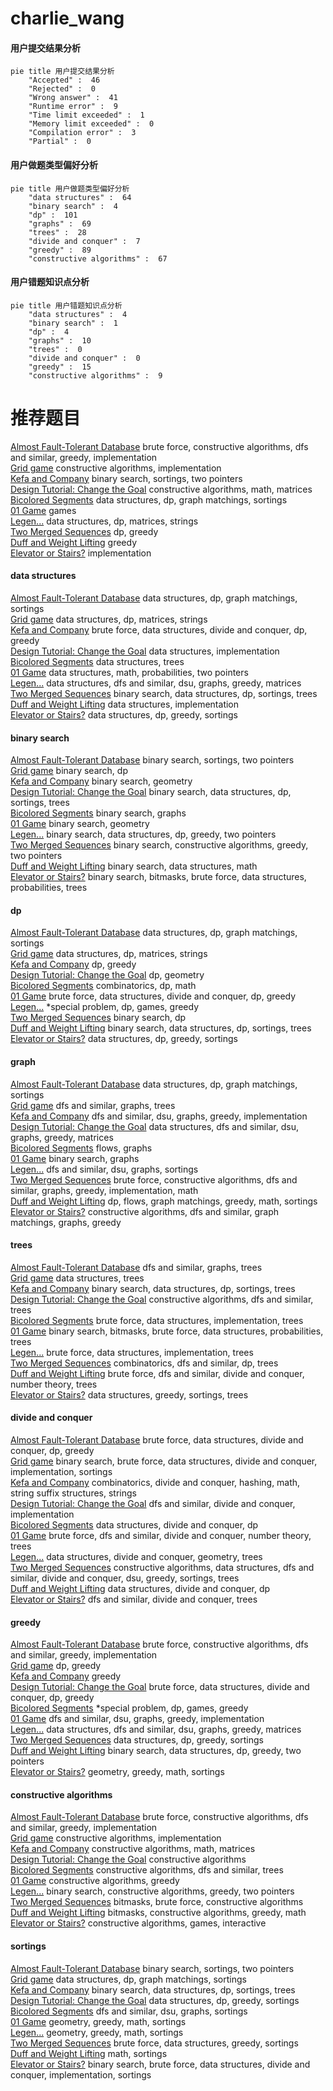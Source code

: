 # charlie_wang
<!-- tabs:start -->
#### **用户提交结果分析**

```mermaid
pie title 用户提交结果分析
    "Accepted" :  46
    "Rejected" :  0
    "Wrong answer" :  41
    "Runtime error" :  9
    "Time limit exceeded" :  1
    "Memory limit exceeded" :  0
    "Compilation error" :  3
    "Partial" :  0
```
#### **用户做题类型偏好分析**

```mermaid
pie title 用户做题类型偏好分析
    "data structures" :  64
    "binary search" :  4
    "dp" :  101
    "graphs" :  69
    "trees" :  28
    "divide and conquer" :  7
    "greedy" :  89
    "constructive algorithms" :  67
```
#### **用户错题知识点分析**

```mermaid
pie title 用户错题知识点分析
    "data structures" :  4
    "binary search" :  1
    "dp" :  4
    "graphs" :  10
    "trees" :  0
    "divide and conquer" :  0
    "greedy" :  15
    "constructive algorithms" :  9
```
<!-- tabs:end -->
# 推荐题目
[Almost Fault-Tolerant Database](http://codeforces.com/problemset/problem/1492/E)		brute force,
                        constructive algorithms,
                        dfs and similar,
                        greedy,
                        implementation		  
[Grid game](http://codeforces.com/problemset/problem/1103/A)		constructive algorithms,
                        implementation		  
[Kefa and Company](http://codeforces.com/problemset/problem/580/B)		binary search,
                        sortings,
                        two pointers		  
[Design Tutorial: Change the Goal](http://codeforces.com/problemset/problem/472/F)		constructive algorithms,
                        math,
                        matrices		  
[Bicolored Segments](http://codeforces.com/problemset/problem/1389/F)		data structures,
                        dp,
                        graph matchings,
                        sortings		  
[01 Game](http://codeforces.com/problemset/problem/1373/B)		games		  
[Legen...](http://codeforces.com/problemset/problem/696/D)		data structures,
                        dp,
                        matrices,
                        strings		  
[Two Merged Sequences](http://codeforces.com/problemset/problem/1144/G)		dp,
                        greedy		  
[Duff and Weight Lifting](http://codeforces.com/problemset/problem/587/A)		greedy		  
[Elevator or Stairs?](http://codeforces.com/problemset/problem/1054/A)		implementation		  
<!-- tabs:start -->
#### **data structures**
[Almost Fault-Tolerant Database](http://codeforces.com/problemset/problem/1389/F)		data structures,
                        dp,
                        graph matchings,
                        sortings		  
[Grid game](http://codeforces.com/problemset/problem/696/D)		data structures,
                        dp,
                        matrices,
                        strings		  
[Kefa and Company](http://codeforces.com/problemset/problem/1155/D)		brute force,
                        data structures,
                        divide and conquer,
                        dp,
                        greedy		  
[Design Tutorial: Change the Goal](http://codeforces.com/problemset/problem/879/B)		data structures,
                        implementation		  
[Bicolored Segments](http://codeforces.com/problemset/problem/1344/E)		data structures,
                        trees		  
[01 Game](http://codeforces.com/problemset/problem/846/F)		data structures,
                        math,
                        probabilities,
                        two pointers		  
[Legen...](http://codeforces.com/problemset/problem/1335/F)		data structures,
                        dfs and similar,
                        dsu,
                        graphs,
                        greedy,
                        matrices		  
[Two Merged Sequences](http://codeforces.com/problemset/problem/474/E)		binary search,
                        data structures,
                        dp,
                        sortings,
                        trees		  
[Duff and Weight Lifting](https://codeforces.com/contest/462/problem/E)		data structures,
                        implementation		  
[Elevator or Stairs?](http://codeforces.com/problemset/problem/797/F)		data structures,
                        dp,
                        greedy,
                        sortings		  
#### **binary search**
[Almost Fault-Tolerant Database](http://codeforces.com/problemset/problem/580/B)		binary search,
                        sortings,
                        two pointers		  
[Grid game](http://codeforces.com/problemset/problem/1279/F)		binary search,
                        dp		  
[Kefa and Company](http://codeforces.com/problemset/problem/1016/E)		binary search,
                        geometry		  
[Design Tutorial: Change the Goal](http://codeforces.com/problemset/problem/474/E)		binary search,
                        data structures,
                        dp,
                        sortings,
                        trees		  
[Bicolored Segments](http://codeforces.com/problemset/problem/125/E)		binary search,
                        graphs		  
[01 Game](http://codeforces.com/problemset/problem/1468/G)		binary search,
                        geometry		  
[Legen...](http://codeforces.com/problemset/problem/1492/C)		binary search,
                        data structures,
                        dp,
                        greedy,
                        two pointers		  
[Two Merged Sequences](http://codeforces.com/problemset/problem/1463/D)		binary search,
                        constructive algorithms,
                        greedy,
                        two pointers		  
[Duff and Weight Lifting](http://codeforces.com/problemset/problem/1490/G)		binary search,
                        data structures,
                        math		  
[Elevator or Stairs?](http://codeforces.com/problemset/problem/1479/D)		binary search,
                        bitmasks,
                        brute force,
                        data structures,
                        probabilities,
                        trees		  
#### **dp**
[Almost Fault-Tolerant Database](http://codeforces.com/problemset/problem/1389/F)		data structures,
                        dp,
                        graph matchings,
                        sortings		  
[Grid game](http://codeforces.com/problemset/problem/696/D)		data structures,
                        dp,
                        matrices,
                        strings		  
[Kefa and Company](http://codeforces.com/problemset/problem/1144/G)		dp,
                        greedy		  
[Design Tutorial: Change the Goal](http://codeforces.com/problemset/problem/319/C)		dp,
                        geometry		  
[Bicolored Segments](http://codeforces.com/problemset/problem/932/E)		combinatorics,
                        dp,
                        math		  
[01 Game](http://codeforces.com/problemset/problem/1155/D)		brute force,
                        data structures,
                        divide and conquer,
                        dp,
                        greedy		  
[Legen...](http://codeforces.com/problemset/problem/1431/G)		*special problem,
                        dp,
                        games,
                        greedy		  
[Two Merged Sequences](http://codeforces.com/problemset/problem/1279/F)		binary search,
                        dp		  
[Duff and Weight Lifting](http://codeforces.com/problemset/problem/474/E)		binary search,
                        data structures,
                        dp,
                        sortings,
                        trees		  
[Elevator or Stairs?](http://codeforces.com/problemset/problem/797/F)		data structures,
                        dp,
                        greedy,
                        sortings		  
#### **graph**
[Almost Fault-Tolerant Database](http://codeforces.com/problemset/problem/1389/F)		data structures,
                        dp,
                        graph matchings,
                        sortings		  
[Grid game](http://codeforces.com/problemset/problem/1328/E)		dfs and similar,
                        graphs,
                        trees		  
[Kefa and Company](http://codeforces.com/problemset/problem/723/D)		dfs and similar,
                        dsu,
                        graphs,
                        greedy,
                        implementation		  
[Design Tutorial: Change the Goal](http://codeforces.com/problemset/problem/1335/F)		data structures,
                        dfs and similar,
                        dsu,
                        graphs,
                        greedy,
                        matrices		  
[Bicolored Segments](http://codeforces.com/problemset/problem/132/E)		flows,
                        graphs		  
[01 Game](http://codeforces.com/problemset/problem/125/E)		binary search,
                        graphs		  
[Legen...](http://codeforces.com/problemset/problem/160/D)		dfs and similar,
                        dsu,
                        graphs,
                        sortings		  
[Two Merged Sequences](http://codeforces.com/problemset/problem/1487/C)		brute force,
                        constructive algorithms,
                        dfs and similar,
                        graphs,
                        greedy,
                        implementation,
                        math		  
[Duff and Weight Lifting](http://codeforces.com/problemset/problem/1437/C)		dp,
                        flows,
                        graph matchings,
                        greedy,
                        math,
                        sortings		  
[Elevator or Stairs?](http://codeforces.com/problemset/problem/1470/D)		constructive algorithms,
                        dfs and similar,
                        graph matchings,
                        graphs,
                        greedy		  
#### **trees**
[Almost Fault-Tolerant Database](http://codeforces.com/problemset/problem/1328/E)		dfs and similar,
                        graphs,
                        trees		  
[Grid game](http://codeforces.com/problemset/problem/1344/E)		data structures,
                        trees		  
[Kefa and Company](http://codeforces.com/problemset/problem/474/E)		binary search,
                        data structures,
                        dp,
                        sortings,
                        trees		  
[Design Tutorial: Change the Goal](http://codeforces.com/problemset/problem/573/C)		constructive algorithms,
                        dfs and similar,
                        trees		  
[Bicolored Segments](http://codeforces.com/problemset/problem/1511/C)		brute force,
                        data structures,
                        implementation,
                        trees		  
[01 Game](http://codeforces.com/problemset/problem/1479/D)		binary search,
                        bitmasks,
                        brute force,
                        data structures,
                        probabilities,
                        trees		  
[Legen...](http://codeforces.com/problemset/problem/1511/C)		brute force,
                        data structures,
                        implementation,
                        trees		  
[Two Merged Sequences](http://codeforces.com/problemset/problem/1499/F)		combinatorics,
                        dfs and similar,
                        dp,
                        trees		  
[Duff and Weight Lifting](http://codeforces.com/problemset/problem/1491/E)		brute force,
                        dfs and similar,
                        divide and conquer,
                        number theory,
                        trees		  
[Elevator or Stairs?](http://codeforces.com/problemset/problem/1466/D)		data structures,
                        greedy,
                        sortings,
                        trees		  
#### **divide and conquer**
[Almost Fault-Tolerant Database](http://codeforces.com/problemset/problem/1155/D)		brute force,
                        data structures,
                        divide and conquer,
                        dp,
                        greedy		  
[Grid game](http://codeforces.com/problemset/problem/1461/D)		binary search,
                        brute force,
                        data structures,
                        divide and conquer,
                        implementation,
                        sortings		  
[Kefa and Company](http://codeforces.com/problemset/problem/1466/G)		combinatorics,
                        divide and conquer,
                        hashing,
                        math,
                        string suffix structures,
                        strings		  
[Design Tutorial: Change the Goal](http://codeforces.com/problemset/problem/1490/D)		dfs and similar,
                        divide and conquer,
                        implementation		  
[Bicolored Segments](https://codeforces.com/contest/1483/problem/C)		data structures,
                        divide and conquer,
                        dp		  
[01 Game](http://codeforces.com/problemset/problem/1491/E)		brute force,
                        dfs and similar,
                        divide and conquer,
                        number theory,
                        trees		  
[Legen...](http://codeforces.com/problemset/problem/1303/G)		data structures,
                        divide and conquer,
                        geometry,
                        trees		  
[Two Merged Sequences](http://codeforces.com/problemset/problem/1494/D)		constructive algorithms,
                        data structures,
                        dfs and similar,
                        divide and conquer,
                        dsu,
                        greedy,
                        sortings,
                        trees		  
[Duff and Weight Lifting](http://codeforces.com/problemset/problem/1482/E)		data structures,
                        divide and conquer,
                        dp		  
[Elevator or Stairs?](http://codeforces.com/problemset/problem/566/C)		dfs and similar,
                        divide and conquer,
                        trees		  
#### **greedy**
[Almost Fault-Tolerant Database](http://codeforces.com/problemset/problem/1492/E)		brute force,
                        constructive algorithms,
                        dfs and similar,
                        greedy,
                        implementation		  
[Grid game](http://codeforces.com/problemset/problem/1144/G)		dp,
                        greedy		  
[Kefa and Company](http://codeforces.com/problemset/problem/587/A)		greedy		  
[Design Tutorial: Change the Goal](http://codeforces.com/problemset/problem/1155/D)		brute force,
                        data structures,
                        divide and conquer,
                        dp,
                        greedy		  
[Bicolored Segments](http://codeforces.com/problemset/problem/1431/G)		*special problem,
                        dp,
                        games,
                        greedy		  
[01 Game](http://codeforces.com/problemset/problem/723/D)		dfs and similar,
                        dsu,
                        graphs,
                        greedy,
                        implementation		  
[Legen...](http://codeforces.com/problemset/problem/1335/F)		data structures,
                        dfs and similar,
                        dsu,
                        graphs,
                        greedy,
                        matrices		  
[Two Merged Sequences](http://codeforces.com/problemset/problem/797/F)		data structures,
                        dp,
                        greedy,
                        sortings		  
[Duff and Weight Lifting](http://codeforces.com/problemset/problem/1492/C)		binary search,
                        data structures,
                        dp,
                        greedy,
                        two pointers		  
[Elevator or Stairs?](https://codeforces.com/contest/1496/problem/C)		geometry,
                        greedy,
                        math,
                        sortings		  
#### **constructive algorithms**
[Almost Fault-Tolerant Database](http://codeforces.com/problemset/problem/1492/E)		brute force,
                        constructive algorithms,
                        dfs and similar,
                        greedy,
                        implementation		  
[Grid game](http://codeforces.com/problemset/problem/1103/A)		constructive algorithms,
                        implementation		  
[Kefa and Company](http://codeforces.com/problemset/problem/472/F)		constructive algorithms,
                        math,
                        matrices		  
[Design Tutorial: Change the Goal](https://codeforces.com/contest/1173/problem/F)		constructive algorithms		  
[Bicolored Segments](http://codeforces.com/problemset/problem/573/C)		constructive algorithms,
                        dfs and similar,
                        trees		  
[01 Game](http://codeforces.com/problemset/problem/1493/A)		constructive algorithms,
                        greedy		  
[Legen...](http://codeforces.com/problemset/problem/1463/D)		binary search,
                        constructive algorithms,
                        greedy,
                        two pointers		  
[Two Merged Sequences](https://codeforces.com/contest/1456/problem/B)		bitmasks,
                        brute force,
                        constructive algorithms		  
[Duff and Weight Lifting](http://codeforces.com/problemset/problem/1492/D)		bitmasks,
                        constructive algorithms,
                        greedy,
                        math		  
[Elevator or Stairs?](https://codeforces.com/contest/1504/problem/D)		constructive algorithms,
                        games,
                        interactive		  
#### **sortings**
[Almost Fault-Tolerant Database](http://codeforces.com/problemset/problem/580/B)		binary search,
                        sortings,
                        two pointers		  
[Grid game](http://codeforces.com/problemset/problem/1389/F)		data structures,
                        dp,
                        graph matchings,
                        sortings		  
[Kefa and Company](http://codeforces.com/problemset/problem/474/E)		binary search,
                        data structures,
                        dp,
                        sortings,
                        trees		  
[Design Tutorial: Change the Goal](http://codeforces.com/problemset/problem/797/F)		data structures,
                        dp,
                        greedy,
                        sortings		  
[Bicolored Segments](http://codeforces.com/problemset/problem/160/D)		dfs and similar,
                        dsu,
                        graphs,
                        sortings		  
[01 Game](https://codeforces.com/contest/1496/problem/C)		geometry,
                        greedy,
                        math,
                        sortings		  
[Legen...](http://codeforces.com/problemset/problem/1495/A)		geometry,
                        greedy,
                        math,
                        sortings		  
[Two Merged Sequences](http://codeforces.com/problemset/problem/1497/A)		brute force,
                        data structures,
                        greedy,
                        sortings		  
[Duff and Weight Lifting](http://codeforces.com/problemset/problem/1427/A)		math,
                        sortings		  
[Elevator or Stairs?](http://codeforces.com/problemset/problem/1461/D)		binary search,
                        brute force,
                        data structures,
                        divide and conquer,
                        implementation,
                        sortings		  
<!-- tabs:end -->
